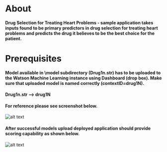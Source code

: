 # About
#### Drug Selection for Treating Heart Problems - sample application takes inputs found to be primary predictors in drug selection for treating heart problems and predicts the drug it believes to be the best choice for the patient.

# Prerequisites
#### Model available in \model subdirectory (Drug1n.str) has to be uploaded to the Watson Machine Learning instance using Dashboard (drop box). Make sure that uploaded model is named correctly (contextID=drug1N). 
#### Drug1n.str --> drug1N

#### For reference please see screenshot below.

![alt text](https://github.com/pmservice/drug-selection/blob/master/public/img/drug_dashboard.jpg "Dashboard")

#### After successful models upload deployed application should provide scoring capability as shown below.

![alt text](https://github.com/pmservice/drug-selection/blob/master/public/img/heart_app.jpg  "Application")
